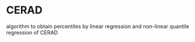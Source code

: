 # CERAD
algorithm to obtain percentiles by linear regression and non-linear quantile regression of CERAD
